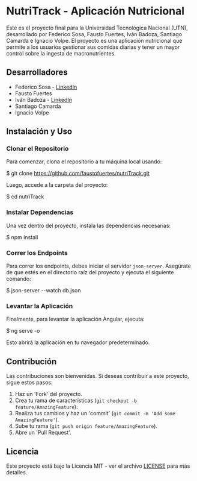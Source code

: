 # NutriTrack - Aplicación Nutricional

Este es el proyecto final para la Universidad Tecnológica Nacional (UTN), desarrollado por Federico Sosa, Fausto Fuertes, Iván Badoza, Santiago Camarda e Ignacio Volpe. El proyecto es una aplicación nutricional que permite a los usuarios gestionar sus comidas diarias y tener un mayor control sobre la ingesta de macronutrientes.

## Desarrolladores

- Federico Sosa - [LinkedIn](https://www.linkedin.com/in/federico-sosa-533512239/)
- Fausto Fuertes
- Iván Badoza - [LinkedIn](https://www.linkedin.com/in/ivan-badoza-5995bb337/)
- Santiago Camarda
- Ignacio Volpe

## Instalación y Uso

### Clonar el Repositorio
Para comenzar, clona el repositorio a tu máquina local usando:

$ git clone https://github.com/faustofuertes/nutriTrack.git

Luego, accede a la carpeta del proyecto:

$ cd nutriTrack

### Instalar Dependencias
Una vez dentro del proyecto, instala las dependencias necesarias:

$ npm install

### Correr los Endpoints
Para correr los endpoints, debes iniciar el servidor `json-server`. Asegúrate de que estés en el directorio raíz del proyecto y ejecuta el siguiente comando:

$ json-server --watch db.json

### Levantar la Aplicación
Finalmente, para levantar la aplicación Angular, ejecuta:

$ ng serve -o

Esto abrirá la aplicación en tu navegador predeterminado.

## Contribución
Las contribuciones son bienvenidas. Si deseas contribuir a este proyecto, sigue estos pasos:

1. Haz un 'Fork' del proyecto.
2. Crea tu rama de características (`git checkout -b feature/AmazingFeature`).
3. Realiza tus cambios y haz un 'commit' (`git commit -m 'Add some AmazingFeature'`).
4. Sube tu rama (`git push origin feature/AmazingFeature`).
5. Abre un 'Pull Request'.

## Licencia
Este proyecto está bajo la Licencia MIT - ver el archivo [LICENSE](LICENSE) para más detalles.
